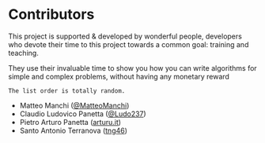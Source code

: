 Contributors
=====

This project is supported & developed by wonderful people, developers who devote their time to this project towards a common goal: training and teaching.

They use their invaluable time to show you how you can write algorithms for simple and complex problems, without having any monetary reward

	The list order is totally random.
	
- Matteo Manchi ([@MatteoManchi](https://twitter.com/matteomanchi))
- Claudio Ludovico Panetta ([@Ludo237](https://twitter.com/Ludo237))
- Pietro Arturo Panetta ([arturu.it](http://www.arturu.it))
- Santo Antonio Terranova ([tng46](https://twitter.com/santoterranova))
